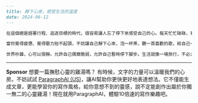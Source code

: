 ```markdown
---
title: 靜下心來，感受生活的溫度
date: 2024-06-12
---

在這個總是趕著行程、追逐目標的時代，很容易讓人忘了停下來感受自己的心。每天忙忙碌碌，有時候，我們其實是在消耗自己，一點一滴地忘記原本單純的快樂。其實，生活不必太複雜，幸福也不是遙不可及。

當你覺得疲憊、覺得壓力抬不起頭，不妨讓自己靜下心來，泡一杯茶，聽一首喜歡的歌，給自己一點獨處的時間。問問自己：現在的我，快樂嗎？有沒有什麼，是我該感激的？你會發現，其實平凡的日子很珍貴，小小的滿足也能溫暖心靈。晨光透過窗簾射進屋內，那是一種安慰；一頓簡單的早餐，蘊含的是一種愛。

世界吵雜，心可以很靜。允許自己偶爾脆弱，允許自己暫時停下腳步。生活就像一場旅行，不必太在意終點，也不需羨慕別人的風景。你自己的故事，已經足夠精彩。
```



---

**Sponsor**
想要一篇撫慰心靈的雞湯嗎？ 有時候，文字的力量可以溫暖我們的心房。不妨試試 [ParagraphAI (US)](https://pollinations.ai/redirect-nexad/ksxehZJn?user_id=36901823)，讓AI幫助你更快更好地表達想法。它不僅能生成文章，更能學習你的寫作風格，給你意想不到的靈感，說不定能創作出屬於你獨一無二的心靈雞湯！現在就用ParagraphAI，體驗10倍速的寫作樂趣吧。